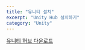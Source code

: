 ```yaml
---
title: "유니티 설치"
excerpt: "Unity Hub 설치하기"
category: "Unity"
---
```


[유니티 허브 다운로드](https://store.unity.com/download/thank-you?thank-you=personal&os=win&nid=1693)

